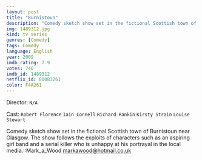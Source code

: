 ```yaml
---
layout: post
title: "Burnistoun"
description: "Comedy sketch show set in the fictional Scottish town of Burnistoun near Glasgow. The show follows the exploits of characters such as an aspiring girl band and a serial killer who is unhappy at his portrayal in the local media.::Mark_a_Wood <markawood@hotmail.co.uk>.."
img: 1489312.jpg
kind: tv series
genres: [Comedy]
tags: Comedy 
language: English
year: 2009
imdb_rating: 7.9
votes: 740
imdb_id: 1489312
netflix_id: 80083261
color: F4A261
---
```

Director: `N/A`  

Cast: `Robert Florence` `Iain Connell` `Richard Rankin` `Kirsty Strain` `Louise Stewart` 

Comedy sketch show set in the fictional Scottish town of Burnistoun near Glasgow. The show follows the exploits of characters such as an aspiring girl band and a serial killer who is unhappy at his portrayal in the local media.::Mark_a_Wood <markawood@hotmail.co.uk>